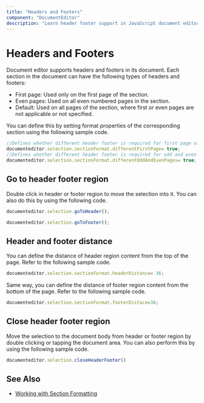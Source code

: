 ```yaml
---
title: "Headers and Footers"
component: "DocumentEditor"
description: "Learn header footer support in JavaScript document editor and how to work with it."
---
```


# Headers and Footers

Document editor supports headers and footers in its document. Each section in the document can have the following types of headers and footers:

* First page: Used only on the first page of the section.
* Even pages: Used on all even numbered pages in the section.
* Default: Used on all pages of the section, where first or even pages are not applicable or not specified.

You can define this by setting format properties of the corresponding section using the following sample code.

```typescript
//Defines whether different header footer is required for first page of the section
documenteditor.selection.sectionFormat.differentFirstPage= true;
//Defines whether different header footer is required for odd and even pages in the section
documenteditor.selection.sectionFormat.differentOddAndEvenPages= true;
```

## Go to header footer region

Double click in header or footer region to move the selection into it. You can also do this by using the following code.

```typescript
documenteditor.selection.goToHeader();
```

```typescript
documenteditor.selection.goToFooter();
```

## Header and footer distance

You can define the distance of header region content from the top of the page. Refer to the following sample code.

```typescript
documenteditor.selection.sectionFormat.headerDistance= 36;
```

Same way, you can define the distance of footer region content from the bottom of the page. Refer to the following sample code.

```typescript
documenteditor.selection.sectionFormat.footerDistace=36;
```

## Close header footer region

Move the selection to the document body from header or footer region by double clicking or tapping the document area. You can also perform this by using the following sample code.

```typescript
documenteditor.selection.closeHeaderFooter()
```

## See Also

* [Working with Section Formatting](../document-editor/section-format/)